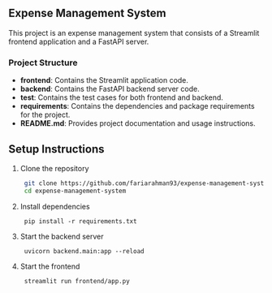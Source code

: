 ## Expense Management System
This project is an expense management system that consists of a Streamlit frontend application and a FastAPI server.
### Project Structure
- **frontend**: Contains the Streamlit application code.  
- **backend**: Contains the FastAPI backend server code.  
- **test**: Contains the test cases for both frontend and backend.  
- **requirements**: Contains the dependencies and package requirements for the project.  
- **README.md**: Provides project documentation and usage instructions.  
## Setup Instructions
1. Clone the repository  
   ```bash
    git clone https://github.com/fariarahman93/expense-management-system.git
    cd expense-management-system
2. Install dependencies
   ```commandline
    pip install -r requirements.txt
3. Start the backend server
   ```commandline
    uvicorn backend.main:app --reload
4. Start the frontend
   ```commandline
    streamlit run frontend/app.py

